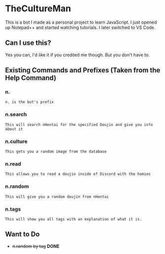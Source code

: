 # TheCultureMan

This is a bot I made as a personal project to learn JavaScript. I just opened up Notepad++ and started watching tutorials. I later switched to VS Code.

## Can I use this?
Yes you can, I'd like it if you credited me though. But you don't have to.

## Existing Commands and Prefixes (Taken from the Help Command)

### n.

```n. is the bot's prefix```

### n.search

```This will search nHentai for the specified Doujin and give you info about it```

### n.culture

```This gets you a random image from the database```

### n.read

```This allows you to read a doujin inside of Discord with the homies```

### n.random

```This will give you a random doujin from nHentai```

### n.tags

```This will show you all tags with an explanation of what it is.```

## Want to Do

- ~~n.random by tag~~ __DONE__
